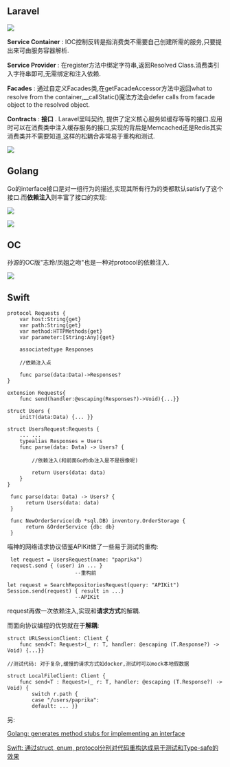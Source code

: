

## Laravel

![](https://paprika-dev.b0.upaiyun.com/tFzHvi9gwz3vdu5W2k8CkTRUXbyKCaD1vbPFQ1sp.jpeg)
 
**Service Container** : IOC控制反转是指消费类不需要自己创建所需的服务,只要提出来可由服务容器解析.


**Service Provider** : 在register方法中绑定字符串,返回Resolved Class.消费类引入字符串即可,无需绑定和注入依赖.


**Facades** : 通过自定义Facades类,在getFacadeAccessor方法中返回what to resolve from the container,__callStatic()魔法方法会defer calls from facade object to 
the resolved object.

 
**Contracts** : **接口** . Laravel里叫契约, 提供了定义核心服务如缓存等等的接口.应用时可以在消费类中注入缓存服务的接口,实现的背后是Memcached还是Redis其实消费类并不需要知道,这样的松耦合非常易于重构和测试.

![](https://paprika-dev.b0.upaiyun.com/QhMU4vxMacXflvr86V9nX5mVtVoga4s1KDQs7gHl.jpeg)


## Golang

Go的interface接口是对一组行为的描述,实现其所有行为的类都默认satisfy了这个接口.而**依赖注入**则丰富了接口的实现:

![](http://paprika-dev.b0.upaiyun.com/SKlgT3lf7VgWXgBNc92uAC1gv2hUXcEk0ozrK4WK.jpeg)

![](http://paprika-dev.b0.upaiyun.com/UhKzASJ97nWt6Wkdcq4Pr0LaepqSTzEduFgjbyi9.jpeg)


## OC

孙源的OC版"志玲/凤姐之吻"也是一种对protocol的依赖注入.

![](http://paprika-dev.b0.upaiyun.com/KBcT1JkfZubfjl4ZvSpFSRS17YAFGYHEV3fLS2Dk.jpeg)


## Swift


```pyt
protocol Requests {
    var host:String{get}
    var path:String{get}
    var method:HTTPMethods{get}
    var parameter:[String:Any]{get}
   
    associatedtype Responses
    
    //依赖注入点
    
    func parse(data:Data)->Responses?
}

extension Requests{
    func send(handler:@escaping(Responses?)->Void){...}}
    
struct Users {
    init?(data:Data) {... }}  
    
struct UsersRequest:Requests {
    ... ...
    typealias Responses = Users
    func parse(data: Data) -> Users? {
    
        //依赖注入(和前面Go的db注入是不是很像呢)
        
        return Users(data: data)
    }
}
```

```
 func parse(data: Data) -> Users? { 
      return Users(data: data)
 }
    
 func NewOrderService(db *sql.DB) inventory.OrderStorage {
      return &OrderService {db: db} 
 }
```

喵神的网络请求协议借鉴APIKit做了一些易于测试的重构:

```
 let request = UsersRequest(name: "paprika")
 request.send { (user) in ... }
                      --重构前
```

```
let request = SearchRepositoriesRequest(query: "APIKit")
Session.send(request) { result in ...}      
                      --APIKit
```

request再做一次依赖注入,实现和**请求方式**的解耦.

而面向协议编程的优势就在于**解耦**:

```pyt
struct URLSessionClient: Client {
    func send<T: Request>(_ r: T, handler: @escaping (T.Response?) -> Void) {...}}
    
//测试代码: 对于复杂,缓慢的请求方式如docker,测试时可以mock本地假数据

struct LocalFileClient: Client {
    func send<T : Request>(_ r: T, handler: @escaping (T.Response?) -> Void) {
        switch r.path {
        case "/users/paprika":
        default: ... }}
```

另: 

[Golang: generates method stubs for implementing an interface](https://github.com/josharian/impl)

[Swift: 通过struct, enum, protocol分别对代码重构达成易于测试和Type-safe的效果](https://github.com/paprikaLang/DeepEmbedding)

